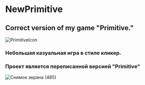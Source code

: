 # NewPrimitive
## Сorrect version of my game "Primitive."
![PrimitiveIcon](https://github.com/Vanchegs/NewPrimitive/assets/115901143/44150931-3537-4789-93b8-3b0ece632c11)
### Небольшая казуальная игра в стиле кликер.
### Проект является переписанной версией "Primitive"
![Снимок экрана (485)](https://github.com/Vanchegs/NewPrimitive/assets/115901143/1eb0152e-9068-41ae-b29a-6dcd2edadeeb)
